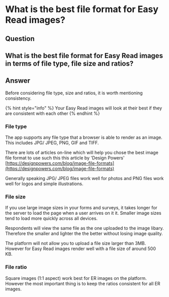 # What is the best file format for Easy Read images?

## Question

## What is the best file format for Easy Read images in terms of file type, file size and ratios?

## Answer

Before considering file type, size and ratios, it is worth mentioning consistency.&#x20;

{% hint style="info" %}
Your Easy Read images will look at their best if they are consistent with each other
{% endhint %}

### File type

The app supports any file type that a browser is able to render as an image.  This includes JPG/ JPEG, PNG, GIF and TIFF. &#x20;

There are lots of articles on-line which will help you chose the best image file format to use such this this article by 'Design Powers' [https://designpowers.com/blog/image-file-formats](https://designpowers.com/blog/image-file-formats)

Generally speaking JPG/ JPEG files work well for photos and PNG files work well for logos and simple illustrations.

### File size

If you use large image sizes in your forms and surveys, it takes longer for the server to load the page when a user arrives on it it.   Smaller image sizes tend to load more quickly across all devices.

Respondents will view the same file as the one uploaded to the image libary.   Therefore the smaller and lighter the the better without losing image quality.

The platform will not allow you to upload a file size larger than 3MB.  However for Easy Read images render well with a file size of around 500 KB.

### File ratio

Square images (1:1 aspect) work best for ER images on the platform.  However the most important thing is to keep the ratios consistent for all ER images.
